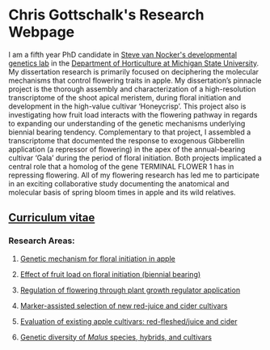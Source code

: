 # Chris Gottschalk's Research Webpage

I am a fifth year PhD candidate in [Steve van Nocker's developmental genetics lab](https://www.canr.msu.edu/people/dr_steve_van_nocker) in the [Department of Horticulture at Michigan State University](https://www.canr.msu.edu/hrt/). My dissertation research is primarily focused on deciphering the molecular mechanisms that control flowering traits in apple. My dissertation’s pinnacle project is the thorough assembly and characterization of a high-resolution transcriptome of the shoot apical meristem, during floral initiation and development in the high-value cultivar ‘Honeycrisp’. This project also is investigating how fruit load interacts with the flowering pathway in regards to expanding our understanding of the genetic mechanisms underlying biennial bearing tendency. Complementary to that project, I assembled a transcriptome that documented the response to exogenous Gibberellin application (a repressor of flowering) in the apex of the annual-bearing cultivar ‘Gala’ during the period of floral initiation. Both projects implicated a central role that a homolog of the gene TERMINAL FLOWER 1 has in repressing flowering. All of my flowering research has led me to participate in an exciting collaborative study documenting the anatomical and molecular basis of spring bloom times in apple and its wild relatives.

## [Curriculum vitae](https://github.com/gottsc33/gottsc33.github.io/blob/master/professional_docs/Christopher_Charles_Gottschalk_CV.pdf)

### Research Areas:

1.  [Genetic mechanism for floral initiation in apple](https://github.com/gottsc33/gottsc33.github.io/blob/master/floral_initiation/index.md)

2.  [Effect of fruit load on floral initiation (biennial bearing)](https://github.com/gottsc33/gottsc33.github.io/blob/master/biennial_bearing/index.md)

3.  [Regulation of flowering through plant growth regulator application](https://github.com/gottsc33/gottsc33.github.io/blob/master/pgrs/index.md)

4.  [Marker-assisted selection of new red-juice and cider cultivars]()

5.  [Evaluation of existing apple cultivars: red-fleshed/juice and cider](https://github.com/gottsc33/gottsc33.github.io/blob/master/cider_eval/index.md)

6.  [Genetic diversity of _Malus_ species, hybrids, and cultivars]()
